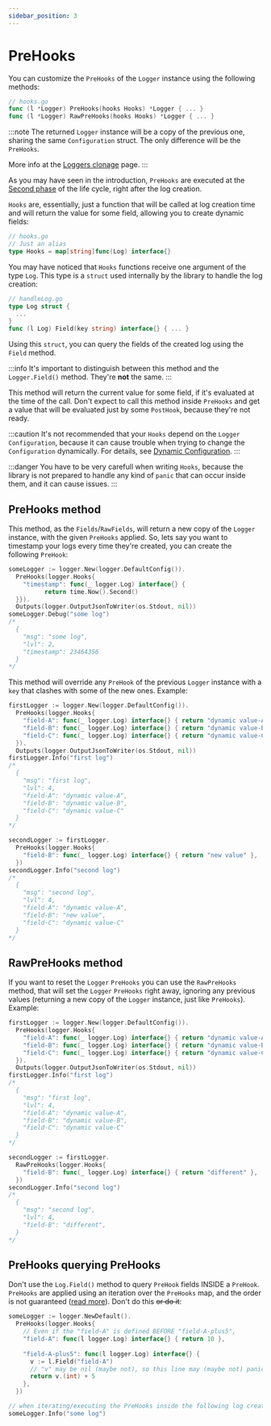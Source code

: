 ```yaml
---
sidebar_position: 3
---
```


# PreHooks

You can customize the `PreHooks` of the `Logger` instance using the following methods:

```go
// hooks.go
func (l *Logger) PreHooks(hooks Hooks) *Logger { ... }
func (l *Logger) RawPreHooks(hooks Hooks) *Logger { ... }
```

:::note
The returned `Logger` instance will be a copy of the previous one, sharing the same `Configuration` struct. The only difference will be the `PreHooks`. 

More info at the [Loggers clonage](../advanced/loggers_clonage.md) page.
:::

As you may have seen in the introduction, `PreHooks` are executed at the [Second phase](life_cycle.md#sync-phase-2-pre-handling) of the life cycle, right after the log creation.

`Hooks` are, essentially, just a function that will be called at log creation time and will return the value for some field, allowing you to create dynamic fields:

```go
// hooks.go
// Just an alias
type Hooks = map[string]func(Log) interface{}
```

You may have noticed that `Hooks` functions receive one argument of the type `Log`. This type is a `struct` used internally by the library to handle the log creation:

```go
// handleLog.go
type Log struct {
  ...
}
func (l Log) Field(key string) interface{} { ... }
```

Using this `struct`, you can query the fields of the created log using the `Field` method.

:::info
It's important to distinguish between this method and the `Logger.Field()` method. They're **not** the same.
:::

This method will return the current value for some field, if it's evaluated at the time of the call. Don't expect to call this method inside `PreHooks` and get a value that will be evaluated just by some `PostHook`, because they're not ready.

:::caution
It's not recommended that your `Hooks` depend on the `Logger` `Configuration`, because it can cause trouble when trying to change the `Configuration` dynamically. For details, see [Dynamic Configuration](../advanced/dynamic_config.md).
:::

:::danger
You have to be very carefull when writing `Hooks`, because the library is not prepared to handle any kind of `panic` that can occur inside them, and it can cause issues.
:::

## PreHooks method

This method, as the `Fields`/`RawFields`, will return a new copy of the `Logger` instance, with the given `PreHooks` applied. So, lets say you want to timestamp your logs every time they're created, you can create the following `PreHook`:

```go
someLogger := logger.New(logger.DefaultConfig()).
  PreHooks(logger.Hooks{
    "timestamp": func(_ logger.Log) interface{} {
		  return time.Now().Second() 
  }}).
  Outputs(logger.OutputJsonToWriter(os.Stdout, nil))
someLogger.Debug("some log")
/*
  {
    "msg": "some log",
    "lvl": 2,
    "timestamp": 23464356
  }
*/
```

This method will override any `PreHook` of the previous `Logger` instance with a `key` that clashes with some of the new ones. Example:

```go
firstLogger := logger.New(logger.DefaultConfig()).
  PreHooks(logger.Hooks{
    "field-A": func(_ logger.Log) interface{} { return "dynamic value-A" },
    "field-B": func(_ logger.Log) interface{} { return "dynamic value-B" },
    "field-C": func(_ logger.Log) interface{} { return "dynamic value-C" },
  }).
  Outputs(logger.OutputJsonToWriter(os.Stdout, nil))
firstLogger.Info("first log")
/*
  {
    "msg": "first log",
    "lvl": 4,
    "field-A": "dynamic value-A",
    "field-B": "dynamic value-B",
    "field-C": "dynamic value-C"
  }
*/

secondLogger := firstLogger.
  PreHooks(logger.Hooks{
    "field-B": func(_ logger.Log) interface{} { return "new value" },
  })
secondLogger.Info("second log")
/*
  {
    "msg": "second log",
    "lvl": 4,
    "field-A": "dynamic value-A",
    "field-B": "new value",
    "field-C": "dynamic value-C"
  }
*/
```

## RawPreHooks method

If you want to reset the `Logger` `PreHooks` you can use the `RawPreHooks` method, that will set the `Logger` `PreHooks` right away, ignoring any previous values (returning a new copy of the `Logger` instance, just like `PreHooks`). Example:

```go
firstLogger := logger.New(logger.DefaultConfig()).
  PreHooks(logger.Hooks{
    "field-A": func(_ logger.Log) interface{} { return "dynamic value-A" },
    "field-B": func(_ logger.Log) interface{} { return "dynamic value-B" },
    "field-C": func(_ logger.Log) interface{} { return "dynamic value-C" },
  }).
  Outputs(logger.OutputJsonToWriter(os.Stdout, nil))
firstLogger.Info("first log")
/*
  {
    "msg": "first log",
    "lvl": 4,
    "field-A": "dynamic value-A",
    "field-B": "dynamic value-B",
    "field-C": "dynamic value-C"
  }
*/

secondLogger := firstLogger.
  RawPreHooks(logger.Hooks{
    "field-B": func(_ logger.Log) interface{} { return "different" },
  })
secondLogger.Info("second log")
/*
  {
    "msg": "second log",
    "lvl": 4,
    "field-B": "different",
  }
*/
```

## PreHooks querying PreHooks

Don't use the `Log.Field()` method to query `PreHook` fields INSIDE a `PreHook`. `PreHooks` are applied using an iteration over the `PreHooks` map, and the order is not guaranteed ([read more](https://golangdocs.com/golang-iterate-over-a-map)). Don't do this ~~or do it~~:

```go
someLogger := logger.NewDefault().
  PreHooks(logger.Hooks{
    // Even if the "field-A" is defined BEFORE "field-A-plus5",
    "field-A": func(l logger.Log) interface{} { return 10 },
    
    "field-A-plus5": func(l logger.Log) interface{} {
      v := l.Field("field-A")
      // "v" may be nil (maybe not), so this line may (maybe not) panic
      return v.(int) + 5
    },
  })

// when iterating/executing the PreHooks inside the following log creation
someLogger.Info("some log")
```
